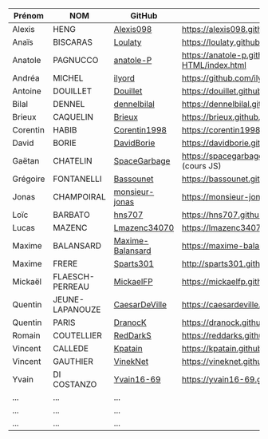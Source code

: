 | Prénom              | NOM              | GitHub                                                        | Unserious Game                                            |
| ------------------- |----------------  | ------------------------------------------------------------- | --------------------------------------------------------- |
| Alexis              | HENG             | [Alexis098](https://github.com/Alexis098)                     | https://alexis098.github.io/unserious_game/index.html     |
| Anaïs               | BISCARAS         | [Loulaty](https://github.com/Loulaty)                         | https://loulaty.github.io/unserious-game/index.html|
| Anatole             | PAGNUCCO         | [anatole-P](https://github.com/anatole-P)                     | https://anatole-p.github.io/Programmation-HTML/index.html|
| Andréa              | MICHEL           | [ilyord](https://github.com/ilyord)                           | https://github.com/ilyord/UNSERIOUSGAME             |
| Antoine             | DOUILLET         | [Douillet](https://github.com/Douillet)                       | https://douillet.github.io/unserious_game/index.html      |
| Bilal               | DENNEL           | [dennelbilal](https://github.com/dennelbilal)                 | https://dennelbilal.github.io/Unseriousgame/index.html|
| Brieux              | CAQUELIN         | [Brieux](https://github.com/Brieux)                           | https://brieux.github.io/unserious-game/Question1.html   |
| Corentin            | HABIB            | [Corentin1998](https://github.com/Corentin1998)               | https://corentin1998.github.io/unseriousgame/ |
| David               | BORIE            | [DavidBorie](https://github.com/DavidBorie)                  |  https://davidborie.github.io/Unserious_game/index.html   |
| Gaëtan              | CHATELIN         | [SpaceGarbage](https://github.com/SpaceGarbage)               | https://spacegarbage.github.io/UnseriousGame/index.html (cours JS)|
| Grégoire            | FONTANELLI       | [Bassounet](https://github.com/Bassounet)                     | https://bassounet.github.io/UnseriousGamee/index.html  |
| Jonas               | CHAMPOIRAL       | [monsieur-jonas](https://github.com/monsieur-jonas)           | https://monsieur-jonas.github.io/unserious-game/|
| Loïc                | BARBATO          | [hns707](https://github.com/hns707)                           | https://hns707.github.io/unseriousgame/                   |
| Lucas               | MAZENC           | [Lmazenc34070](https://github.com/Lmazenc34070)               | https://lmazenc34070.github.io/Unserious_game/index.html  |
| Maxime              | BALANSARD        | [Maxime-Balansard](https://github.com/Maxime-Balansard)       | https://maxime-balansard.github.io/Naruto/                |
| Maxime              | FRERE            | [Sparts301](https://github.com/Sparts301)                     | http://sparts301.github.io/unseriousgame  |
| Mickaël             | FLAESCH-PERREAU  | [MickaelFP](https://github.com/MickaelFP)                     | https://mickaelfp.github.io/Unserious_game/index.html|
| Quentin             | JEUNE-LAPANOUZE  | [CaesarDeVille](https://github.com/CaesarDeVille)             | https://caesardeville.github.io/UnseriousGame/index.html|
| Quentin             | PARIS            | [DranocK](https://github.com/DranocK)                         | https://dranock.github.io/unserious-game/index.html       |
| Romain              | COUTELLIER       | [RedDarkS](https://github.com/RedDarkS)                       | https://reddarks.github.io/unseriousgame/index.html |
| Vincent             | CALLEDE          | [Kpatain](https://github.com/Kpatain)                         | https://kpatain.github.io/UnseriusGame/                  |
| Vincent             | GAUTHIER         | [VinekNet](https://github.com/VinekNet)                       | https://vineknet.github.io/unserious-game/index.html|
| Yvain               | DI COSTANZO      | [Yvain16-69](https://github.com/Yvain16-69)                   | https://yvain16-69.github.io/unserious-game/ |
| ...       | ...         |   ... |
| ...       | ...         |   ... |
| ...       | ...         |   ... |
